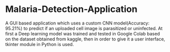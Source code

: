 # Malaria-Detection-Application

A GUI based application which uses a custom CNN model(Accuracy: 95.21%) to predict if an uploaded cell image is parasitized or uninfected. At first a Deep learning model was trained and tested in Google Colab based on the dataset obtained from kaggle, then in order to give it a user interface, tkinter module in Python is used.
